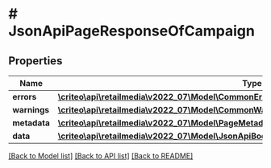 # # JsonApiPageResponseOfCampaign

## Properties

Name | Type | Description | Notes
------------ | ------------- | ------------- | -------------
**errors** | [**\criteo\api\retailmedia\v2022_07\Model\CommonError[]**](CommonError.md) |  | [optional]
**warnings** | [**\criteo\api\retailmedia\v2022_07\Model\CommonWarning[]**](CommonWarning.md) |  | [optional]
**metadata** | [**\criteo\api\retailmedia\v2022_07\Model\PageMetadata**](PageMetadata.md) |  | [optional]
**data** | [**\criteo\api\retailmedia\v2022_07\Model\JsonApiBodyWithIdOfInt64AndCampaignAndCampaign[]**](JsonApiBodyWithIdOfInt64AndCampaignAndCampaign.md) |  |

[[Back to Model list]](../../README.md#models) [[Back to API list]](../../README.md#endpoints) [[Back to README]](../../README.md)
